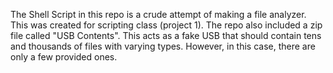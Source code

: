 The Shell Script in this repo is a crude attempt of making a file analyzer. This was created for scripting class (project 1).
The repo also included a zip file called "USB Contents".
This acts as a fake USB that should contain tens and thousands of files with varying types.
However, in this case, there are only a few provided ones.
